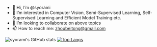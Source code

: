 - 👋 Hi, I’m @syorami
- 👀 I’m interested in Computer Vision, Semi-Supervised Learning, Self-Supervised Learning and Efficient Model Training etc.
- 💞️ I’m looking to collaborate on above topics
- 📫 How to reach me: zhoubeitong@gmail.com


![syorami's GitHub stats](https://github-readme-stats.vercel.app/api?username=syorami&count_private=true)
[![Top Langs](https://github-readme-stats.vercel.app/api/top-langs/?username=syorami&layout=compact)](https://github.com/anuraghazra/github-readme-stats)

<!---
syorami/syorami is a ✨ special ✨ repository because its `README.md` (this file) appears on your GitHub profile.
You can click the Preview link to take a look at your changes.
--->
